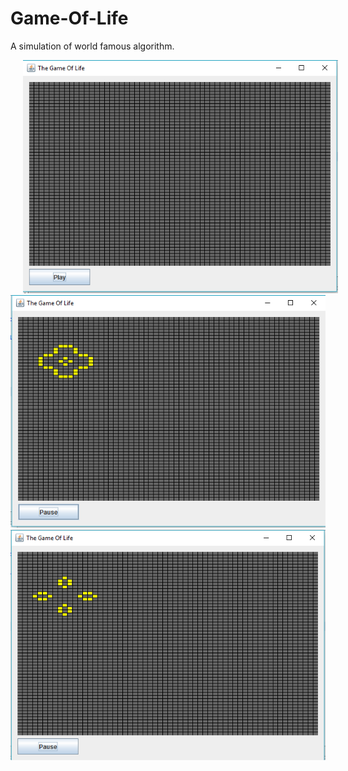 # Game-Of-Life
A simulation of world famous algorithm. 
<body>
<div class="gallery" style="float:left">
    <img src="Images/Screenshot_67.png" hspace="20">
    <img src="Images/Screenshot_68.png">
    <img src="Images/Screenshot_69.png">
</div>  
</body>
